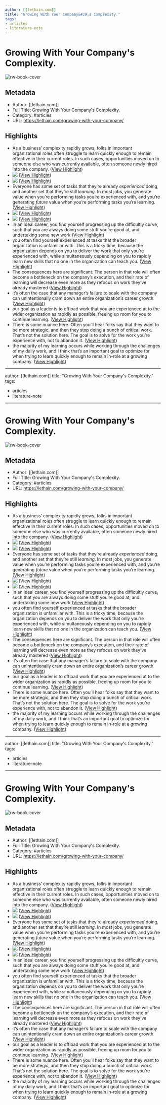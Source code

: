 ```yaml
---
author: [[lethain.com]]
title: "Growing With Your Company&#39;s Complexity."
tags: 
- articles
- literature-note
---
```

# Growing With Your Company's Complexity.

![rw-book-cover](https://lethain.com/static/blog/2019/dnm-hero.png)

## Metadata
- Author: [[lethain.com]]
- Full Title: Growing With Your Company's Complexity.
- Category: #articles
- URL: https://lethain.com/growing-with-your-company/

## Highlights
- As a business’ complexity rapidly grows, folks in important organizational roles often struggle to learn quickly enough to remain effective in their current roles. In such cases, opportunities moved on to someone else who was currently available, often someone newly hired into the company. ([View Highlight](https://read.readwise.io/read/01gs6b98yg56kxceh4r9tdffhk))
- ![](https://lethain.com/static/blog/2019/dnm-simple.png) ([View Highlight](https://read.readwise.io/read/01gs6ba4m6mgeh3k93nz19j09n))
- ![](https://lethain.com/static/blog/2019/dnm-simple.png) ([View Highlight](https://read.readwise.io/read/01gs6ba4mrv32epq6by3yrtjvt))
- Everyone has some set of tasks that they’re already *experienced* doing, and another set that they’re still *learning*. In most jobs, you generate value when you’re performing tasks you’re experienced with, and you’re generating *future* value when you’re performing tasks you’re learning. ([View Highlight](https://read.readwise.io/read/01gs6ba1m83jtvaakaqw12syw9))
- ![](https://lethain.com/static/blog/2019/dnm-over-time.png) ([View Highlight](https://read.readwise.io/read/01gs6baf612c8y34j87yjf1wcb))
- ![](https://lethain.com/static/blog/2019/dnm-over-time.png) ([View Highlight](https://read.readwise.io/read/01gs6baf63dd512frtk2se17r3))
- In an ideal career, you find yourself progressing up the difficultly curve, such that you are always doing some stuff you’re good at, and undertaking some new work ([View Highlight](https://read.readwise.io/read/01gs6bb3qs5wa0r022y08tfrzm))
- you often find yourself experienced at tasks that the broader organization is unfamiliar with. This is a tricky time, because the organization depends on you to deliver the work that only you’re experienced with, while simultaneously depending on you to rapidly learn new skills that no one in the organization can teach you. ([View Highlight](https://read.readwise.io/read/01gs6bcb4acadtn9zzgsccka3v))
- The consequences here are significant. The person in that role will often become a bottleneck on the company’s execution, and their rate of learning will decrease even more as they refocus on work they’ve already mastered ([View Highlight](https://read.readwise.io/read/01gs6bjneyn72ngndfhx9hw8bg))
- it’s often the case that any manager’s failure to scale with the company can unintentionally cram down an entire organization’s career growth. ([View Highlight](https://read.readwise.io/read/01gs6bm0py2qdknv5fqqtsn0tq))
- our goal as a leader is to offload work that you are experienced at to the wider organization as rapidly as possible, freeing up room for you to continue learning. ([View Highlight](https://read.readwise.io/read/01gs6bmhdcvvv8qxfh725j24st))
- There is some nuance here. Often you’ll hear folks say that they want to be more strategic, and then they stop doing a bunch of critical work. That’s not the solution here. The goal is to solve for the work you’re experience with, not to abandon it. ([View Highlight](https://read.readwise.io/read/01gs6c4ghvf1zch8vh3jcda8cn))
- the majority of my learning occurs while working through the challenges of my daily work, and I think that’s an important goal to optimize for when trying to learn quickly enough to remain in-role at a growing company. ([View Highlight](https://read.readwise.io/read/01gs6c84dkcpwnahp1py0k93qp))
---
author: [[lethain.com]]
title: "Growing With Your Company&#39;s Complexity."
tags: 
- articles
- literature-note
---
# Growing With Your Company's Complexity.

![rw-book-cover](https://lethain.com/static/blog/2019/dnm-hero.png)

## Metadata
- Author: [[lethain.com]]
- Full Title: Growing With Your Company's Complexity.
- Category: #articles
- URL: https://lethain.com/growing-with-your-company/

## Highlights
- As a business’ complexity rapidly grows, folks in important organizational roles often struggle to learn quickly enough to remain effective in their current roles. In such cases, opportunities moved on to someone else who was currently available, often someone newly hired into the company. ([View Highlight](https://read.readwise.io/read/01gs6b98yg56kxceh4r9tdffhk))
- ![](https://lethain.com/static/blog/2019/dnm-simple.png) ([View Highlight](https://read.readwise.io/read/01gs6ba4m6mgeh3k93nz19j09n))
- ![](https://lethain.com/static/blog/2019/dnm-simple.png) ([View Highlight](https://read.readwise.io/read/01gs6ba4mrv32epq6by3yrtjvt))
- Everyone has some set of tasks that they’re already *experienced* doing, and another set that they’re still *learning*. In most jobs, you generate value when you’re performing tasks you’re experienced with, and you’re generating *future* value when you’re performing tasks you’re learning. ([View Highlight](https://read.readwise.io/read/01gs6ba1m83jtvaakaqw12syw9))
- ![](https://lethain.com/static/blog/2019/dnm-over-time.png) ([View Highlight](https://read.readwise.io/read/01gs6baf612c8y34j87yjf1wcb))
- ![](https://lethain.com/static/blog/2019/dnm-over-time.png) ([View Highlight](https://read.readwise.io/read/01gs6baf63dd512frtk2se17r3))
- In an ideal career, you find yourself progressing up the difficultly curve, such that you are always doing some stuff you’re good at, and undertaking some new work ([View Highlight](https://read.readwise.io/read/01gs6bb3qs5wa0r022y08tfrzm))
- you often find yourself experienced at tasks that the broader organization is unfamiliar with. This is a tricky time, because the organization depends on you to deliver the work that only you’re experienced with, while simultaneously depending on you to rapidly learn new skills that no one in the organization can teach you. ([View Highlight](https://read.readwise.io/read/01gs6bcb4acadtn9zzgsccka3v))
- The consequences here are significant. The person in that role will often become a bottleneck on the company’s execution, and their rate of learning will decrease even more as they refocus on work they’ve already mastered ([View Highlight](https://read.readwise.io/read/01gs6bjneyn72ngndfhx9hw8bg))
- it’s often the case that any manager’s failure to scale with the company can unintentionally cram down an entire organization’s career growth. ([View Highlight](https://read.readwise.io/read/01gs6bm0py2qdknv5fqqtsn0tq))
- our goal as a leader is to offload work that you are experienced at to the wider organization as rapidly as possible, freeing up room for you to continue learning. ([View Highlight](https://read.readwise.io/read/01gs6bmhdcvvv8qxfh725j24st))
- There is some nuance here. Often you’ll hear folks say that they want to be more strategic, and then they stop doing a bunch of critical work. That’s not the solution here. The goal is to solve for the work you’re experience with, not to abandon it. ([View Highlight](https://read.readwise.io/read/01gs6c4ghvf1zch8vh3jcda8cn))
- the majority of my learning occurs while working through the challenges of my daily work, and I think that’s an important goal to optimize for when trying to learn quickly enough to remain in-role at a growing company. ([View Highlight](https://read.readwise.io/read/01gs6c84dkcpwnahp1py0k93qp))
---
author: [[lethain.com]]
title: "Growing With Your Company&#39;s Complexity."
tags: 
- articles
- literature-note
---
# Growing With Your Company's Complexity.

![rw-book-cover](https://lethain.com/static/blog/2019/dnm-hero.png)

## Metadata
- Author: [[lethain.com]]
- Full Title: Growing With Your Company's Complexity.
- Category: #articles
- URL: https://lethain.com/growing-with-your-company/

## Highlights
- As a business’ complexity rapidly grows, folks in important organizational roles often struggle to learn quickly enough to remain effective in their current roles. In such cases, opportunities moved on to someone else who was currently available, often someone newly hired into the company. ([View Highlight](https://read.readwise.io/read/01gs6b98yg56kxceh4r9tdffhk))
- ![](https://lethain.com/static/blog/2019/dnm-simple.png) ([View Highlight](https://read.readwise.io/read/01gs6ba4m6mgeh3k93nz19j09n))
- ![](https://lethain.com/static/blog/2019/dnm-simple.png) ([View Highlight](https://read.readwise.io/read/01gs6ba4mrv32epq6by3yrtjvt))
- Everyone has some set of tasks that they’re already *experienced* doing, and another set that they’re still *learning*. In most jobs, you generate value when you’re performing tasks you’re experienced with, and you’re generating *future* value when you’re performing tasks you’re learning. ([View Highlight](https://read.readwise.io/read/01gs6ba1m83jtvaakaqw12syw9))
- ![](https://lethain.com/static/blog/2019/dnm-over-time.png) ([View Highlight](https://read.readwise.io/read/01gs6baf612c8y34j87yjf1wcb))
- ![](https://lethain.com/static/blog/2019/dnm-over-time.png) ([View Highlight](https://read.readwise.io/read/01gs6baf63dd512frtk2se17r3))
- In an ideal career, you find yourself progressing up the difficultly curve, such that you are always doing some stuff you’re good at, and undertaking some new work ([View Highlight](https://read.readwise.io/read/01gs6bb3qs5wa0r022y08tfrzm))
- you often find yourself experienced at tasks that the broader organization is unfamiliar with. This is a tricky time, because the organization depends on you to deliver the work that only you’re experienced with, while simultaneously depending on you to rapidly learn new skills that no one in the organization can teach you. ([View Highlight](https://read.readwise.io/read/01gs6bcb4acadtn9zzgsccka3v))
- The consequences here are significant. The person in that role will often become a bottleneck on the company’s execution, and their rate of learning will decrease even more as they refocus on work they’ve already mastered ([View Highlight](https://read.readwise.io/read/01gs6bjneyn72ngndfhx9hw8bg))
- it’s often the case that any manager’s failure to scale with the company can unintentionally cram down an entire organization’s career growth. ([View Highlight](https://read.readwise.io/read/01gs6bm0py2qdknv5fqqtsn0tq))
- our goal as a leader is to offload work that you are experienced at to the wider organization as rapidly as possible, freeing up room for you to continue learning. ([View Highlight](https://read.readwise.io/read/01gs6bmhdcvvv8qxfh725j24st))
- There is some nuance here. Often you’ll hear folks say that they want to be more strategic, and then they stop doing a bunch of critical work. That’s not the solution here. The goal is to solve for the work you’re experience with, not to abandon it. ([View Highlight](https://read.readwise.io/read/01gs6c4ghvf1zch8vh3jcda8cn))
- the majority of my learning occurs while working through the challenges of my daily work, and I think that’s an important goal to optimize for when trying to learn quickly enough to remain in-role at a growing company. ([View Highlight](https://read.readwise.io/read/01gs6c84dkcpwnahp1py0k93qp))
